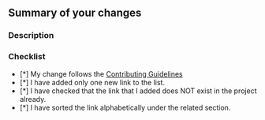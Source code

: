## Summary of your changes

### Description

<!--- Please include a summary of the changes and the related issue. -->
<!--- If your changes closes an issue ticket, please refer it as: Fixes #<number> -->

### Checklist

<!--- Please mark all options that apply to your case. -->

- [*] My change follows the [Contributing Guidelines](./CONTRIBUTING.md)
- [*] I have added only one new link to the list.
- [*] I have checked that the link that I added does NOT exist in the project already.
- [*] I have sorted the link alphabetically under the related section.
